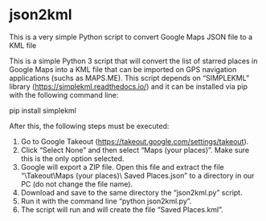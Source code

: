 # json2kml
This is a very simple Python script to convert Google Maps JSON file to a KML file

This is a simple Python 3 script that will convert the list of starred places in Google Maps into a KML file that can be imported on GPS navigation applications (suchs as MAPS.ME).
This script depends on “SIMPLEKML” library (https://simplekml.readthedocs.io/) and it can be installed via pip with the following command line:

pip install simplekml

After this, the following steps must be executed:

1.	Go to Google Takeout (https://takeout.google.com/settings/takeout). 
2.	Click “Select None” and then select “Maps (your places)”. Make sure this is the only option selected.
3.	Google will export a ZIP file. Open this file and extract the file “\Takeout\Maps (your places)\ Saved Places.json” to a directory in our PC (do not change the file name).
4.	Download and save to the same directory the “json2kml.py” script.
5.	Run it with the command line “python json2kml.py”.
6.	The script will run and will create the file “Saved Places.kml”.
